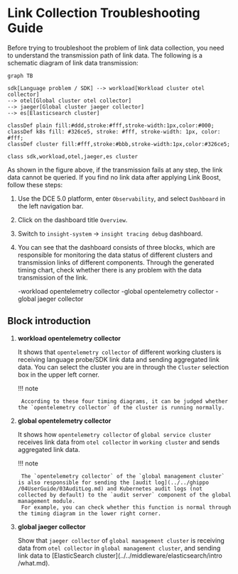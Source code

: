 # Link Collection Troubleshooting Guide

Before trying to troubleshoot the problem of link data collection, you need to understand the transmission path of link data. The following is a schematic diagram of link data transmission:

```mermaid
graph TB

sdk[Language problem / SDK] --> workload[Workload cluster otel collector]
--> otel[Global cluster otel collector]
--> jaeger[Global cluster jaeger collector]
--> es[Elasticsearch cluster]

classDef plain fill:#ddd,stroke:#fff,stroke-width:1px,color:#000;
classDef k8s fill: #326ce5, stroke: #fff, stroke-width: 1px, color: #fff;
classDef cluster fill:#fff,stroke:#bbb,stroke-width:1px,color:#326ce5;

class sdk,workload,otel,jaeger,es cluster
```

As shown in the figure above, if the transmission fails at any step, the link data cannot be queried. If you find no link data after applying Link Boost, follow these steps:

1. Use the DCE 5.0 platform, enter `Observability`, and select `Dashboard` in the left navigation bar.

    

2. Click on the dashboard title `Overview`.

    

3. Switch to `insight-system` -> `insight tracing debug` dashboard.

    

4. You can see that the dashboard consists of three blocks, which are responsible for monitoring the data status of different clusters and transmission links of different components. Through the generated timing chart, check whether there is any problem with the data transmission of the link.

    -workload opentelemetry collector
    -global opentelemetry collector
    -global jaeger collector

    

## Block introduction

1. **workload opentelemetry collector**

    It shows that `opentelemetry collector` of different working clusters is receiving language probe/SDK link data and sending aggregated link data. You can select the cluster you are in through the `Cluster` selection box in the upper left corner.

    

    !!! note

        According to these four timing diagrams, it can be judged whether the `opentelemetry collector` of the cluster is running normally.

2. **global opentelemetry collector**

    It shows how `opentelemetry collector` of `global service cluster` receives link data from `otel collector` in `working cluster` and sends aggregated link data.

    

    !!! note

        The `opentelemetry collector` of the `global management cluster` is also responsible for sending the [audit log](../../ghippo /04UserGuide/03AuditLog.md) and Kubernetes audit logs (not collected by default) to the `audit server` component of the global management module.
        For example, you can check whether this function is normal through the timing diagram in the lower right corner.

3. **global jaeger collector**

    Show that `jaeger collector` of `global management cluster` is receiving data from `otel collector` in `global management cluster`, and sending link data to [ElasticSearch cluster](../../middleware/elasticsearch/intro /what.md).

    